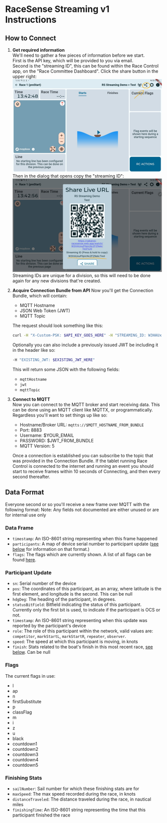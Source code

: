 # RaceSense Streaming v1 Instructions


## How to Connect
1. **Get required information**  
    We'll need to gather a few pieces of information before we start.  
    First is the API key, which will be provided to you via email.  
    Second is the "streaming ID", this can be found within the Race Control app, on the "Race Committee Dashboard". Click the share button in the upper right: ![](/assets/htc_1-1.jpg)  
    Then in the dialog that opens copy the "streaming ID": ![](/assets/htc_1-2.jpg)  
    Streaming IDs are unique for a division, so this will need to be done again for any new divisions that're created.  
    
2. **Acquire Connection Bundle from API**
    Now you'll get the Connection Bundle, which will contain:  
    - MQTT Hostname  
    - JSON Web Token (JWT)
    - MQTT Topic

    The request should look something like this:  
    ```sh
    curl -H "X-Custom-PSK: $API_KEY_GOES_HERE" -H "STREAMING_ID: W3HAUxuP0plcNcZFZNek/Test" https://connection-bundle.vakaros.workers.dev/
    ```
    Optionally you can also include a previously issued JWT be including it in the header like so:
    ```sh
    -H "EXISTING_JWT: $EXISTING_JWT_HERE"
    ```

    This will return some JSON with the following fields:
    - `mqttHostname`
    - `jwt`
    - `mqttTopic`

3. **Connect to MQTT**  
    Now you can connect to the MQTT broker and start receiving data. This can be done using an MQTT client like MQTTX, or programmatically. Regardless you'll want to set things up like so:
    - Hostname/Broker URL: `mqtts://$MQTT_HOSTNAME_FROM_BUNDLE`
    - Port: 8883
    - Username: $YOUR_EMAIL
    - PASSWORD: $JWT_FROM_BUNDLE
    - MQTT Version: 5

    Once a connection is established you can subscribe to the topic that was provided in the Connection Bundle. If the tablet running Race Control is connected to the internet and running an event you should start to receive frames within 10 seconds of Connecting, and then every second thereafter.


## Data Format
Everyone second or so you'll receive a new frame over MQTT with the following format:
Note: Any fields not documented are either unused or are for internal use only
### Data Frame
- `timestamp`: An ISO-8601 string representing when this frame happened
- `participants`: A map of device serial number to participant update ([see below](#participant-update) for information on that format.)
- `flags`: The flags which are currently shown. A list of all flags can be found [here](#flags).

### Participant Update
- `sn`: Serial number of the device
- `pos`: The coordinates of this participant, as an array, where latitude is the first element, and longitude is the second. This can be null
- `hdgDeg`: The heading of the participant, in degrees.
- `statusBitField`: Bitfield indicating the status of this participant. Currently only the first bit is used, to indicate if the participant is OCS or not.
- `timestamp`: An ISO-8601 string representing when this update was reported by the participant's device
- `role`: The role of this participant within the network, valid values are: `competitor`, `markStartL`, `markStartR`, `repeater`, `observer`.
- `speed`: The speed at which this participant is moving, in knots
- `finish`: Stats related to the boat's finish in this most recent race, [see below](#finishing-stats). Can be null

### Flags
The current flags in use:
- l
- ap
- n
- firstSubstitute
- p
- classFlag
- m
- i
- z
- u
- black
- countdown1
- countdown2
- countdown3
- countdown4
- countdown5

### Finishing Stats
- `sailNumber`: Sail number for which these finishing stats are for
- `maxSpeed`: The max speed recorded during the race, in knots
- `distanceTraveled`: The distance traveled during the race, in nautical miles
- `finishingTime`: An ISO-8601 string representing the time that this participant finished the race


